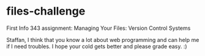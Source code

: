 files-challenge
===============

First Info 343 assignment: Managing Your Files: Version Control Systems

Staffan, I think that you know a lot about web programming and can help me if I need troubles. I hope your cold gets better and please grade easy. :)
